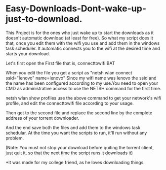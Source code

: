 # Easy-Downloads-Dont-wake-up-just-to-download.
This Project is for the ones who just wake up to start the downloads as it doesn't automatic download (at least for free). So what my script does it that, once you edit them with the wifi you use and add them in the windows task scheduler. It automatic connects you to the wifi at the desired time and starts your download. 


Let's first open the First file that is, connecttowifi.BAT

When you edit the file you get a script as
"netsh wlan connect ssid="lenovo" name=lenovo"
Since my wifi name was lenovo the ssid and the name has been configured according to my use.You need to open your CMD as administrative access to use the NETSH command for the first time.


netsh wlan show profiles
use the above command to get your network's wifi profile, and edit the connecttowifi file according to your usage.


Then get to the second file and replace the second line by the complete address of your torrent downloader.

And the end save both the files and add them to the windows task schedular.
At the time you want the scripts to run, it'll run without any problem.



(Note: You must not stop your download before quiting the torrent client, just quit it, so that the next time the script runs it downloads it)

*It was made for my college friend, as he loves downloading things.
